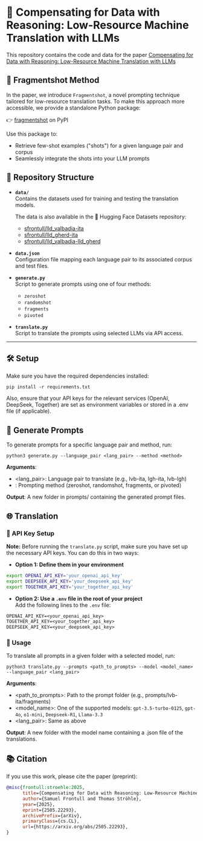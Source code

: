 # 🧠 Compensating for Data with Reasoning: Low-Resource Machine Translation with LLMs

This repository contains the code and data for the paper [Compensating for Data with Reasoning: Low-Resource Machine Translation with LLMs](https://arxiv.org/abs/2505.22293)

## 🧩 Fragmentshot Method

In the paper, we introduce `Fragmentshot`, a novel prompting technique tailored for low-resource translation tasks.
To make this approach more accessible, we provide a standalone Python package:

👉 [fragmentshot](https://pypi.org/project/fragmentshot/) on PyPI

Use this package to:
  - Retrieve few-shot examples ("shots") for a given language pair and corpus
  - Seamlessly integrate the shots into your LLM prompts

## 📁 Repository Structure

- **`data/`**  
  Contains the datasets used for training and testing the translation models.

  The data is also available in the 🤗 Hugging Face Datasets repository:
  - [sfrontull/lld_valbadia-ita](https://huggingface.co/datasets/sfrontull/lld_valbadia-ita)
  - [sfrontull/lld_gherd-ita](https://huggingface.co/datasets/sfrontull/lld_gherd-ita)
  - [sfrontull/lld_valbadia-lld_gherd](https://huggingface.co/datasets/sfrontull/lld_valbadia-lld_gherd)

- **`data.json`**  
  Configuration file mapping each language pair to its associated corpus and test files.

- **`generate.py`**  
  Script to generate prompts using one of four methods:
  - `zeroshot`
  - `randomshot`
  - `fragments`
  - `pivoted`

- **`translate.py`**  
  Script to translate the prompts using selected LLMs via API access.

---

## 🛠️ Setup

Make sure you have the required dependencies installed:

```
pip install -r requirements.txt
```

Also, ensure that your API keys for the relevant services (OpenAI, DeepSeek, Together) are set as environment variables or stored in a .env file (if applicable).

## 📄 Generate Prompts

To generate prompts for a specific language pair and method, run:

```
python3 generate.py --language_pair <lang_pair> --method <method>
```

**Arguments**:
  - <lang_pair>: Language pair to translate (e.g., lvb-ita, lgh-ita, lvb-lgh)
  - <method>: Prompting method (zeroshot, randomshot, fragments, or pivoted)

**Output**: A new folder in prompts/ containing the generated prompt files.

## 🌐 Translation

### 🔐 API Key Setup

**Note:** Before running the `translate.py` script, make sure you have set up the necessary API keys. You can do this in two ways:

- **Option 1: Define them in your environment**

```bash
export OPENAI_API_KEY='your_openai_api_key'
export DEEPSEEK_API_KEY='your_deepseek_api_key'
export TOGETHER_API_KEY='your_together_api_key'
```

- **Option 2: Use a `.env` file in the root of your project**  
  Add the following lines to the `.env` file:

```txt
OPENAI_API_KEY=<your_openai_api_key>
TOGETHER_API_KEY=<your_together_api_key>
DEEPSEEK_API_KEY=<your_deepseek_api_key>
``` 
### 💬 Usage

To translate all prompts in a given folder with a selected model, run:

```
python3 translate.py --prompts <path_to_prompts> --model <model_name> --language_pair <lang_pair>
```

**Arguments**:
  - <path_to_prompts>: Path to the prompt folder (e.g., prompts/lvb-ita/fragments)
  - <model_name>: One of the supported models: `gpt-3.5-turbo-0125`, `gpt-4o`, `o1-mini`, `Deepseek-R1`, `Llama-3.3`
  - <lang_pair>: Same as above

**Output**: A new folder with the model name containing a .json file of the translations.


## 📚 Citation

If you use this work, please cite the paper (preprint):

```bibtex
@misc{frontull:stroehle:2025,
      title={Compensating for Data with Reasoning: Low-Resource Machine Translation with LLMs}, 
      author={Samuel Frontull and Thomas Ströhle},
      year={2025},
      eprint={2505.22293},
      archivePrefix={arXiv},
      primaryClass={cs.CL},
      url={https://arxiv.org/abs/2505.22293}, 
}
```